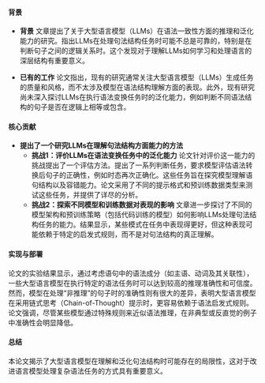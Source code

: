 #### 背景
- **背景**
    文章提出了关于大型语言模型（LLMs）在语法一致性方面的推理和泛化能力的研究。指出LLMs在处理句法结构任务时可能不总是可靠的，特别是在判断句子之间的逻辑关系时。这个发现对于理解LLMs如何学习和处理语言的深层结构有重要意义。

- **已有的工作**
    论文指出，现有的研究通常关注大型语言模型（LLMs）生成任务的质量和风格，而不太涉及模型在语法结构理解方面的表现。此外，现有研究尚未深入探讨LLMs在执行语法变换任务时的泛化能力，例如判断不同语法结构的句子是否在逻辑上相等或包含。

#### 核心贡献
- **提出了一个研究LLMs在理解句法结构方面能力的方法**
    - **挑战1：评价LLMs在语法变换任务中的泛化能力**
        论文针对评价这一能力的挑战提出了一个评估方法。提出了一系列判断任务，要求模型评估语法转换后句子的正确性，例如时态再次正确化。这些任务旨在探究模型理解语句结构以及容错能力。论文采用了不同的提示格式和预训练数据类型来测试这些任务，并提供了详尽的分析。
    - **挑战2：探索不同模型和训练数据对表现的影响**
        文章进一步探讨了不同的模型架构和预训练策略（包括代码训练的模型）如何影响LLMs处理句法结构任务的能力。结果显示，某些模式在任务中表现得更好，但这种表现可能依赖于特定的启发式规则，而不是对句法结构的真正理解。

#### 实现与部署
论文的实验结果显示，通过考虑语句中的语法成分（如主语、动词及其关联性），一些大型语言模型在执行特定的语法任务时可以达到较高的推理准确性和可信度。然而，模型在处理“非推理”的句子时的准确性则有很大的差异，表明大型语言模型在采用链式思考（Chain-of-Thought）提示时，更容易依赖于语法启发式规则。论文强调，尽管某些模型通过特殊规则来近似语法推理，在非典型或反直觉的例子中准确性会明显降低。

#### 总结
本论文揭示了大型语言模型在理解和泛化句法结构时可能存在的局限性，这对于改进语言模型处理复杂语法任务的方式具有重要意义。
